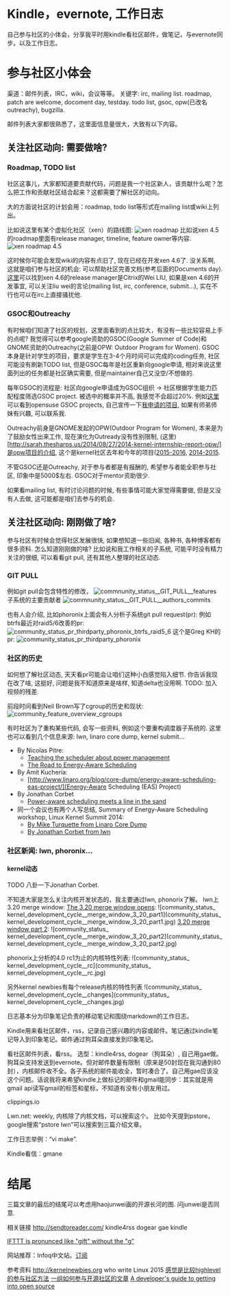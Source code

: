 Kindle，evernote, 工作日志
======================

自己参与社区的小体会，分享我平时用kindle看社区邮件，做笔记，与evernote同步。以及工作日志。

参与社区小体会
========

渠道：邮件列表，IRC，wiki，会议等等。
关键字: irc, mailing list. roadmap, patch are welcome, docoment day, testday.  todo list, gsoc, opw(已改名outreachy), bugzilla.

邮件列表大家都很熟悉了，这里面信息量很大，大致有以下内容。

关注社区动向: 需要做啥?
------------

### Roadmap, TODO list

社区这事儿，大家都知道要贡献代码，问题是我一个社区新人，该贡献什么呢？怎么把工作和贡献社区结合起来？这都需要了解社区的动向。

大的方面说社区的计划会用：roadmap, todo list等形式在mailing list或wiki上列出。

比如说这里有某个虚拟化社区（xen）的路线图:
![xen roadmap](community_status_roadmap_xen_01.png)
比如说xen 4.5的roadmap里面有release manager, timeline, feature owner等内容.
![xen roadmap 4.5](community_status_roadmap_xen_02.png)

这时候你可能会发现wiki的内容有点旧了, 现在已经在开发xen 4.6了. 没关系啊, 这就是咱们参与社区的机会: 可以帮助社区完善文档(参考后面的Documents day).
[这里](https://www.mail-archive.com/xen-devel@lists.xen.org/msg06993.html)可以找到xen 4.6的release manager是Citrix的Wei LIU, 如果是xen 4.6的开发事宜, 可以关注liu wei的言论(mailing list, irc, conference, submit...), 实在不行也可以在irc上直接骚扰他.

### GSOC和Outreachy

有时候咱们知道了社区的规划，这里面看到的点比较大，有没有一些比较容易上手的点呢?
我觉得可以参考google资助的GSOC(Google Summer of Code)和GNOME资助的Outreachy(之前是OPW: Outdoor Program for Women). GSOC本身是针对学生的项目，要求是学生在3-4个月时间可以完成的coding任务, 社区可能没有刷新TODO list, 但是GSOC每年是社区重新向google申请, 相对来说这里面列出的任务都是社区确实需要, 但是maintainer自己又没空/不想做的.

每年GSOC的流程是: 社区向google申请成为GSOC组织 -> 社区根据学生能力匹配程度筛选GSOC project. 被选中的概率并不高, 我感觉不会超过20%.
例如[这里](https://en.opensuse.org/openSUSE:GSOC_ideas)可以看到opensuse GSOC projects, 
自己宣传一下[我申请的项目](https://en.opensuse.org/openSUSE:GSOC_ideas#Build_Service:_Add_ARM64_ILP32_support_for_obs), 如果有师弟师妹有兴趣, 可以联系我.

Outreachy前身是GNOME发起的OPW(Outdoor Program for Women), 本来是为了鼓励女性出来工作, 现在演化为Outready没有性别限制, (这里)[http://sarah.thesharps.us/2014/08/27/2014-kernel-internship-report-opw/]是opw项目的介绍, 这个是kernel社区去年和今年的项目([2015-2016](http://kernelnewbies.org/OutreachyIntro), [2014-2015](http://kernelnewbies.org/OPWRound9).

不管GSOC还是Outreachy, 对于参与者都是有报酬的, 希望参与者能全职参与社区, 印象中是5000$左右. GSOC对于mentor资助很少.

如果看mailing list, 有时讨论问题的时候, 有些事情可能大家觉得需要做, 但是又没有人去做, 这可能都是咱们去参与的机会.

关注社区动向: 刚刚做了啥?
------------

参与社区有时候会觉得社区发展很快, 如果想知道一些旧闻, 各种书, 各种博客都有很多资料. 怎么知道刚刚做的啥?
比如说和我工作相关的子系统, 可能平时没有精力关注的很细, 可以看看git pull, 还有其他人整理的社区动态.

### GIT PULL

例如git pull会包含特性的修改，
![commnunity_status__GIT_PULL__features](commnunity_status__GIT_PULL__features.jpg)
子系统的主要贡献者
![commnunity_status__GIT_PULL__authors_commits](commnunity_status__GIT_PULL__authors_commits.jpg)

也有人会介绍, 比如phoronix上面会有人分析子系统git pull request(pr):
例如btrfs最近对raid5/6改善的pr:
![community_status_pr_thirdparty_phoronix_btrfs_raid5_6](community_status_pr_thirdparty_phoronix_btrfs_raid5_6.jpg)
这个是Greg KH的pr:
![community_status_pr_thirdparty_phoronix](community_status_pr_thirdparty_phoronix.jpg)

### 社区的历史

如何想了解社区动态, 天天看pr可能会让咱们这种小白感觉陷入细节. 你告诉我现在改了啥, 这挺好, 问题是我不知道原来是啥样, 知道delta也没用啊.
TODO: 加入视频的残差.

前段时间看到Neil Brown写了cgroup的历史和现状:
![community_feature_overview_cgroups](community_feature_overview_cgroups.jpg)

有时社区为了重构某些代码, 会写一些资料, 例如这个要重构调度器子系统的.
这里也可以看到几个信息来源: lwn, linaro core dump, kernel submit...
*   By  Nicolas Pitre:
    *   [Teaching the scheduler about power management](http://lwn.net/Articles/602479/)
    *   [The Road to Energy-Aware Scheduling](http://www.linaro.org/blog/core-dump/road-energy-aware-scheduling/)
*   By Amit Kucheria:
    *   [http://www.linaro.org/blog/core-dump/energy-aware-scheduling-eas-project/](Energy-Aware Scheduling (EAS) Project)
*   By Jonathan Corbet
    *   [Power-aware scheduling meets a line in the sand](http://lwn.net/Articles/552885/)
*   同一个会议也有两个人写总结, Summary of Energy-Aware Scheduling workshop, Linux Kernel Summit 2014:
    *   [By Mike Turquette from Linaro Core Dump](https://www.linaro.org/blog/core-dump/summary-energy-aware-scheduling-workshop-linux-kernel-summit-2014/)
    *   [By Jonathan Corbet from lwn](http://lwn.net/Articles/609969/)

### 社区新闻: lwn, phoronix... 

#### kernel动态
TODO 八卦一下Jonathan Corbet.

不知道大家是怎么关注内核开发状态的，我主要通过lwn, phonorix了解。
lwn上3.20 merge window:
[The 3.20 merge window opens](https://lwn.net/Articles/632761/):
![community_status_ kernel_development_cycle__merge_window_3_20_part1](community_status_ kernel_development_cycle__merge_window_3_20_part1.jpg)
[3.20 merge window part 2](https://lwn.net/Articles/633096/):
![community_status_ kernel_development_cycle__merge_window_3_20_part2](community_status_ kernel_development_cycle__merge_window_3_20_part2.jpg)

phonorix上分析的4.0 rc1为止的内核特性列表:
![community_status_ kernel_development_cycle__rc](community_status_ kernel_development_cycle__rc.jpg)

另外kernel newbies有每个release内核的特性列表
![community_status_ kernel_development_cycle__changes](community_status_ kernel_development_cycle__changes.jpg)

日志基本分为印象笔记负责的移动笔记和围绕markdown的工作日志。
 
Kindle用来看社区邮件，rss，记录自己感兴趣的内容或邮件。笔记通过kindle笔记导入到印象笔记。邮件通过狗耳朵直接发到印象笔记。

看社区邮件列表，看rss。
选型：kindle4rss, dogear（狗耳朵）, 自己用gae做。
狗耳朵支持发送到evernote。但对邮件数量有限制（原来是50封现在我沟通到80封），内核邮件收不全。各子系统的邮件能收全，暂时凑合了。自己用gae应该没这个问题。话说我将来希望kindle上做标记的邮件和gmail能同步：其实就是用gmail api读写gmail的标签和星标，不知道有没有小朋友用过。

clippings.io


Lwn.net: weekly, 内核除了内核文档，可以搜索这个。
比如今天提到pstore，google搜索“pstore lwn”可以搜索到三篇介绍文章。

工作日志举例：“vi make”.
 
Kindle看信：gmane



结尾
====

三篇文章的最后的结尾可以考虑用haojunwei画的开源长河的图.  问junwei是否同意.

相关链接
http://sendtoreader.com/
kindle4rss
dogear
gae kindle

[IFTTT is pronunced like "gift" without the "g"](https://ifttt.com/wtf)

网站推荐：Infoq中文站。[订阅](newsletter@mailer.infoq.com)


参考资料
http://kernelnewbies.org
who write Linux 2015
[感觉是比较highlevel的参与社区方法](http://opensource.com/life/15/2/getting-involved-hfoss)
[一组如何参与开源社区的文章](http://opensource.com/resources/beginners-open-source)
[A developer's guide to getting into open source](http://opensource.com/life/15/2/developers-guide-getting-involved-open-source)

